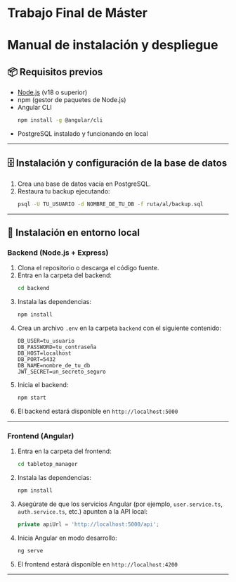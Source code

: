 # Trabajo Final de Máster

# Manual de instalación y despliegue

## 📦 Requisitos previos

- [Node.js](https://nodejs.org/) (v18 o superior)
- npm (gestor de paquetes de Node.js)
- Angular CLI  
  ```bash
  npm install -g @angular/cli
  ```
- PostgreSQL instalado y funcionando en local
---

## 🗄️ Instalación y configuración de la base de datos

1. Crea una base de datos vacía en PostgreSQL.
2. Restaura tu backup ejecutando:
   ```bash
   psql -U TU_USUARIO -d NOMBRE_DE_TU_DB -f ruta/al/backup.sql
   ```
   
---

## 🚀 Instalación en entorno local

### Backend (Node.js + Express)

1. Clona el repositorio o descarga el código fuente.
2. Entra en la carpeta del backend:
   ```bash
   cd backend
   ```
3. Instala las dependencias:
   ```bash
   npm install
   ```
4. Crea un archivo `.env` en la carpeta `backend` con el siguiente contenido:
   ```env
   DB_USER=tu_usuario
   DB_PASSWORD=tu_contraseña
   DB_HOST=localhost
   DB_PORT=5432
   DB_NAME=nombre_de_tu_db
   JWT_SECRET=un_secreto_seguro
   ```
5. Inicia el backend:
   ```bash
   npm start
   ```
6. El backend estará disponible en `http://localhost:5000`

---

### Frontend (Angular)

1. Entra en la carpeta del frontend:
   ```bash
   cd tabletop_manager
   ```
2. Instala las dependencias:
   ```bash
   npm install
   ```
3. Asegúrate de que los servicios Angular (por ejemplo, `user.service.ts`, `auth.service.ts`, etc.) apunten a la API local:
   ```ts
   private apiUrl = 'http://localhost:5000/api';
   ```
4. Inicia Angular en modo desarrollo:
   ```bash
   ng serve
   ```
5. El frontend estará disponible en `http://localhost:4200`

---
